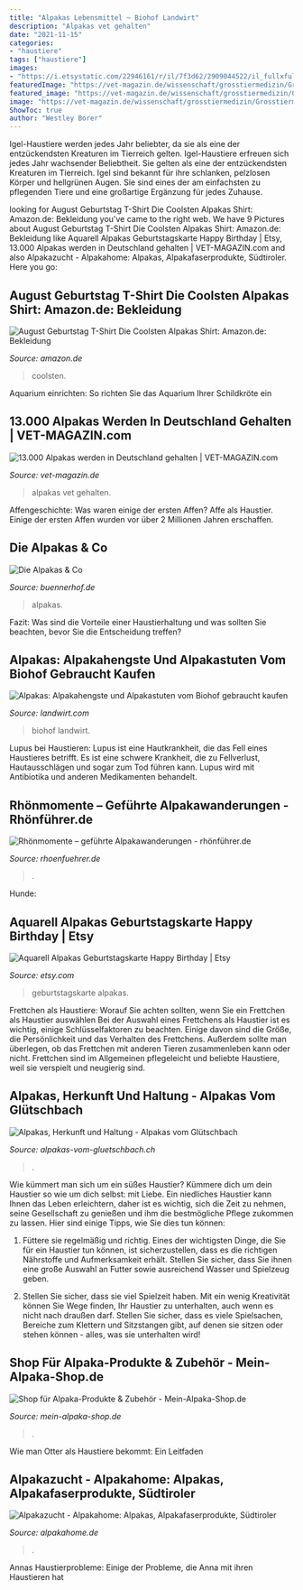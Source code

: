 ```yaml
---
title: "Alpakas Lebensmittel ~ Biohof Landwirt"
description: "Alpakas vet gehalten"
date: "2021-11-15"
categories:
- "haustiere"
tags: ["haustiere"]
images:
- "https://i.etsystatic.com/22946161/r/il/7f3d62/2909044522/il_fullxfull.2909044522_cyzo.jpg"
featuredImage: "https://vet-magazin.de/wissenschaft/grosstiermedizin/Grosstiermedizin-Kameliden/Alpakas-Deutschland/Alpakas.jpg?v=1359706176"
featured_image: "https://vet-magazin.de/wissenschaft/grosstiermedizin/Grosstiermedizin-Kameliden/Alpakas-Deutschland/Alpakas.jpg?v=1359706176"
image: "https://vet-magazin.de/wissenschaft/grosstiermedizin/Grosstiermedizin-Kameliden/Alpakas-Deutschland/Alpakas.jpg?v=1359706176"
ShowToc: true
author: "Westley Borer"
---
```



Igel-Haustiere werden jedes Jahr beliebter, da sie als eine der entzückendsten Kreaturen im Tierreich gelten.
Igel-Haustiere erfreuen sich jedes Jahr wachsender Beliebtheit. Sie gelten als eine der entzückendsten Kreaturen im Tierreich. Igel sind bekannt für ihre schlanken, pelzlosen Körper und hellgrünen Augen. Sie sind eines der am einfachsten zu pflegenden Tiere und eine großartige Ergänzung für jedes Zuhause.

	

		
looking for August Geburtstag T-Shirt Die Coolsten Alpakas Shirt: Amazon.de: Bekleidung you've came to the right web. We have 9 Pictures about August Geburtstag T-Shirt Die Coolsten Alpakas Shirt: Amazon.de: Bekleidung like Aquarell Alpakas Geburtstagskarte Happy Birthday | Etsy, 13.000 Alpakas werden in Deutschland gehalten | VET-MAGAZIN.com and also Alpakazucht - Alpakahome: Alpakas, Alpakafaserprodukte, Südtiroler. Here you go:
		
    
## August Geburtstag T-Shirt Die Coolsten Alpakas Shirt: Amazon.de: Bekleidung

<img loading=lazy src="https://m.media-amazon.com/images/I/A13usaonutL._CLa|2140%2C2000|81K0ZCRNdrL.png|0%2C0%2C2140%2C2000%2B0.0%2C0.0%2C2140.0%2C2000.0_AC_UL1500_.png" onerror="this.onerror=null;this.src='https://tse1.mm.bing.net/th?id=OIP.Jx_MwCLgBTTR-4RbiWgc_gHaHh&amp;pid=15.1';" alt="August Geburtstag T-Shirt Die Coolsten Alpakas Shirt: Amazon.de: Bekleidung">

_Source: amazon.de_

>coolsten. 

	

Aquarium einrichten: So richten Sie das Aquarium Ihrer Schildkröte ein

    
## 13.000 Alpakas Werden In Deutschland Gehalten | VET-MAGAZIN.com

<img loading=lazy src="https://vet-magazin.de/wissenschaft/grosstiermedizin/Grosstiermedizin-Kameliden/Alpakas-Deutschland/Alpakas.jpg?v=1359706176" onerror="this.onerror=null;this.src='https://tse3.mm.bing.net/th?id=OIP.fgcW2qflzajqAe_0q-mkLAAAAA&amp;pid=15.1';" alt="13.000 Alpakas werden in Deutschland gehalten | VET-MAGAZIN.com">

_Source: vet-magazin.de_

>alpakas vet gehalten. 

	

Affengeschichte: Was waren einige der ersten Affen?
Affe als Haustier. Einige der ersten Affen wurden vor über 2 Millionen Jahren erschaffen.

    
## Die Alpakas &amp; Co

<img loading=lazy src="https://buennerhof.de/images/tiere2/®1_5312.jpg" onerror="this.onerror=null;this.src='https://tse2.mm.bing.net/th?id=OIP.QnJgjvIvEJfSxdcqHspnWgHaE7&amp;pid=15.1';" alt="Die Alpakas &amp; Co">

_Source: buennerhof.de_

>alpakas. 

	

Fazit: Was sind die Vorteile einer Haustierhaltung und was sollten Sie beachten, bevor Sie die Entscheidung treffen?

    
## Alpakas: Alpakahengste Und Alpakastuten Vom Biohof Gebraucht Kaufen

<img loading=lazy src="https://bilder.landwirt.com/thumbsfixed/1019/50b4aeb11da6d7daf4c45262495cf52e.jpg" onerror="this.onerror=null;this.src='https://tse4.mm.bing.net/th?id=OIP.l63kTnvNYbhPebXq8yEBcwAAAA&amp;pid=15.1';" alt="Alpakas: Alpakahengste und Alpakastuten vom Biohof gebraucht kaufen">

_Source: landwirt.com_

>biohof landwirt. 

	

Lupus bei Haustieren:
Lupus ist eine Hautkrankheit, die das Fell eines Haustieres betrifft. Es ist eine schwere Krankheit, die zu Fellverlust, Hautausschlägen und sogar zum Tod führen kann. Lupus wird mit Antibiotika und anderen Medikamenten behandelt.

    
## Rhönmomente – Geführte Alpakawanderungen - Rhönführer.de

<img loading=lazy src="https://www.rhoenfuehrer.de/images/rf/entries/781/rhoen-rhoenmomente-alpaka-herde.jpg" onerror="this.onerror=null;this.src='https://tse2.mm.bing.net/th?id=OIP.emCmmOQP2bG7cF761zj3IQHaFj&amp;pid=15.1';" alt="Rhönmomente – geführte Alpakawanderungen - rhönführer.de">

_Source: rhoenfuehrer.de_

>. 

	

Hunde:

    
## Aquarell Alpakas Geburtstagskarte Happy Birthday | Etsy

<img loading=lazy src="https://i.etsystatic.com/22946161/r/il/7f3d62/2909044522/il_fullxfull.2909044522_cyzo.jpg" onerror="this.onerror=null;this.src='https://tse2.mm.bing.net/th?id=OIP.emG-hwpg1iMK7QoiBZHXWQHaJ4&amp;pid=15.1';" alt="Aquarell Alpakas Geburtstagskarte Happy Birthday | Etsy">

_Source: etsy.com_

>geburtstagskarte alpakas. 

	

Frettchen als Haustiere: Worauf Sie achten sollten, wenn Sie ein Frettchen als Haustier auswählen
Bei der Auswahl eines Frettchens als Haustier ist es wichtig, einige Schlüsselfaktoren zu beachten. Einige davon sind die Größe, die Persönlichkeit und das Verhalten des Frettchens. Außerdem sollte man überlegen, ob das Frettchen mit anderen Tieren zusammenleben kann oder nicht. Frettchen sind im Allgemeinen pflegeleicht und beliebte Haustiere, weil sie verspielt und neugierig sind.

    
## Alpakas, Herkunft Und Haltung - Alpakas Vom Glütschbach

<img loading=lazy src="http://www.alpakas-vom-gluetschbach.ch/images/IMG_E2906.jpg" onerror="this.onerror=null;this.src='https://tse3.mm.bing.net/th?id=OIP.zpP-V5E7jDBs8PyoeD_QEwAAAA&amp;pid=15.1';" alt="Alpakas, Herkunft und Haltung - Alpakas vom Glütschbach">

_Source: alpakas-vom-gluetschbach.ch_

>. 

	

Wie kümmert man sich um ein süßes Haustier?
Kümmere dich um dein Haustier so wie um dich selbst: mit Liebe. Ein niedliches Haustier kann Ihnen das Leben erleichtern, daher ist es wichtig, sich die Zeit zu nehmen, seine Gesellschaft zu genießen und ihm die bestmögliche Pflege zukommen zu lassen. Hier sind einige Tipps, wie Sie dies tun können:
1. Füttere sie regelmäßig und richtig. Eines der wichtigsten Dinge, die Sie für ein Haustier tun können, ist sicherzustellen, dass es die richtigen Nährstoffe und Aufmerksamkeit erhält. Stellen Sie sicher, dass Sie ihnen eine große Auswahl an Futter sowie ausreichend Wasser und Spielzeug geben.

2. Stellen Sie sicher, dass sie viel Spielzeit haben. Mit ein wenig Kreativität können Sie Wege finden, Ihr Haustier zu unterhalten, auch wenn es nicht nach draußen darf. Stellen Sie sicher, dass es viele Spielsachen, Bereiche zum Klettern und Sitzstangen gibt, auf denen sie sitzen oder stehen können - alles, was sie unterhalten wird!

    
## Shop Für Alpaka-Produkte &amp; Zubehör - Mein-Alpaka-Shop.de

<img loading=lazy src="https://image.jimcdn.com/app/cms/image/transf/dimension=640x10000:format=jpg/path/sdb5107a0ecad18f6/image/i31248d99c959641c/version/1492433884/image.jpg" onerror="this.onerror=null;this.src='https://tse1.mm.bing.net/th?id=OIP.OkOOLqVi3vksD1vvvUXTOgHaE8&amp;pid=15.1';" alt="Shop für Alpaka-Produkte &amp; Zubehör - Mein-Alpaka-Shop.de">

_Source: mein-alpaka-shop.de_

>. 

	

Wie man Otter als Haustiere bekommt: Ein Leitfaden

    
## Alpakazucht - Alpakahome: Alpakas, Alpakafaserprodukte, Südtiroler

<img loading=lazy src="https://image.jimcdn.com/app/cms/image/transf/dimension=1920x1024:format=jpg/path/s932c4e9d8efcfca4/image/ice47368214eeb905/version/1583349179/image.jpg" onerror="this.onerror=null;this.src='https://tse1.mm.bing.net/th?id=OIP.iWaEe2XBdHIwiuj3VzQBsAHaGA&amp;pid=15.1';" alt="Alpakazucht - Alpakahome: Alpakas, Alpakafaserprodukte, Südtiroler">

_Source: alpakahome.de_

>. 

	

Annas Haustierprobleme: Einige der Probleme, die Anna mit ihren Haustieren hat

